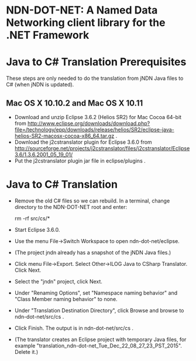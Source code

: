 NDN-DOT-NET:  A Named Data Networking client library for the .NET Framework
===========================================================================

Java to C# Translation Prerequisites
====================================
These steps are only needed to do the translation from jNDN Java files to C#
(when jNDN is updated).

## Mac OS X 10.10.2 and Mac OS X 10.11

* Download and unzip Eclipse 3.6.2 (Helios SR2) for Mac Cocoa 64-bit from
  http://www.eclipse.org/downloads/download.php?file=/technology/epp/downloads/release/helios/SR2/eclipse-java-helios-SR2-macosx-cocoa-x86_64.tar.gz .
* Download the j2cstranslator plugin for Eclipse 3.6.0 from
  http://sourceforge.net/projects/j2cstranslator/files/j2cstranslator/Eclipse3.6/1.3.6.2001_05_19_01/
* Put the j2cstranslator plugin jar file in eclipse/plugins .

Java to C# Translation
======================
* Remove the old C# files so we can rebuild. In a terminal, change directory to
  the NDN-DOT-NET root and enter:

    rm -rf src/cs/*

* Start Eclipse 3.6.0.
* Use the menu File->Switch Workspace to open ndn-dot-net/eclipse.
* (The project jndn already has a snapshot of the jNDN Java files.)
* Click menu File->Export. Select Other->ILOG Java to CSharp Translator. Click Next.
* Select the "jndn" project, click Next.
* Under "Renaming Options", set "Namespace naming behavior" and "Class Member naming behavior" to none.
* Under "Translation Destination Directory", click Browse and browse to ndn-dot-net/src/cs .
* Click Finish. The output is in ndn-dot-net/src/cs .
* (The translator creates an Eclipse project with temporary Java files, for example "translation_ndn-dot-net_Tue_Dec_22_08_27_23_PST_2015". Delete it.)
